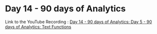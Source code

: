 
# Day 14 - 90 days of Analytics



Link to the YouTube Recording :
 [Day 14 - 90 days of Analytics: Day 5 - 90 days of Analytics: Text Functions](https://www.youtube.com/watch?v=iKPxqVOHiHI)
